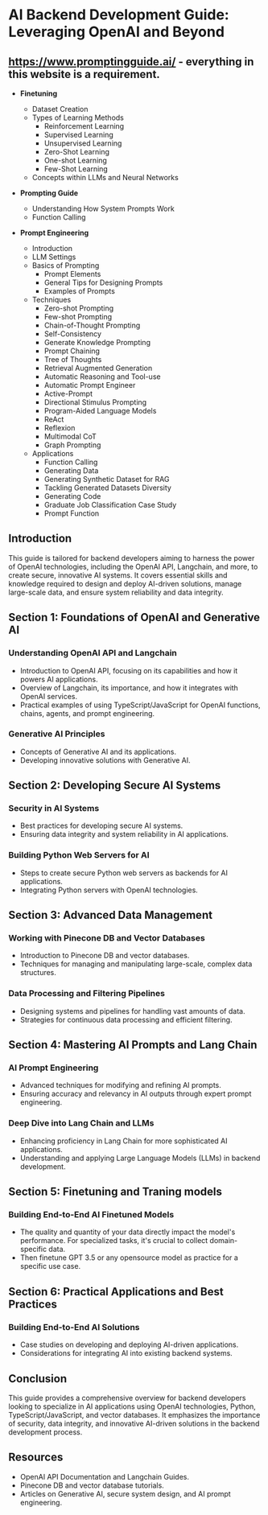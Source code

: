 # AI Backend Development Guide: Leveraging OpenAI and Beyond

## https://www.promptingguide.ai/ - everything in this website is a requirement. 
- **Finetuning**
  - Dataset Creation
  - Types of Learning Methods
    - Reinforcement Learning
    - Supervised Learning
    - Unsupervised Learning
    - Zero-Shot Learning
    - One-shot Learning
    - Few-Shot Learning
  - Concepts within LLMs and Neural Networks

- **Prompting Guide**
  - Understanding How System Prompts Work
  - Function Calling

- **Prompt Engineering**
  - Introduction
  - LLM Settings
  - Basics of Prompting
    - Prompt Elements
    - General Tips for Designing Prompts
    - Examples of Prompts
  - Techniques
    - Zero-shot Prompting
    - Few-shot Prompting
    - Chain-of-Thought Prompting
    - Self-Consistency
    - Generate Knowledge Prompting
    - Prompt Chaining
    - Tree of Thoughts
    - Retrieval Augmented Generation
    - Automatic Reasoning and Tool-use
    - Automatic Prompt Engineer
    - Active-Prompt
    - Directional Stimulus Prompting
    - Program-Aided Language Models
    - ReAct
    - Reflexion
    - Multimodal CoT
    - Graph Prompting
  - Applications
    - Function Calling
    - Generating Data
    - Generating Synthetic Dataset for RAG
    - Tackling Generated Datasets Diversity
    - Generating Code
    - Graduate Job Classification Case Study
    - Prompt Function

## Introduction

This guide is tailored for backend developers aiming to harness the power of OpenAI technologies, including the OpenAI API, Langchain, and more, to create secure, innovative AI systems. It covers essential skills and knowledge required to design and deploy AI-driven solutions, manage large-scale data, and ensure system reliability and data integrity.

## Section 1: Foundations of OpenAI and Generative AI

### Understanding OpenAI API and Langchain
- Introduction to OpenAI API, focusing on its capabilities and how it powers AI applications.
- Overview of Langchain, its importance, and how it integrates with OpenAI services.
- Practical examples of using TypeScript/JavaScript for OpenAI functions, chains, agents, and prompt engineering.

### Generative AI Principles
- Concepts of Generative AI and its applications.
- Developing innovative solutions with Generative AI.

## Section 2: Developing Secure AI Systems

### Security in AI Systems
- Best practices for developing secure AI systems.
- Ensuring data integrity and system reliability in AI applications.

### Building Python Web Servers for AI
- Steps to create secure Python web servers as backends for AI applications.
- Integrating Python servers with OpenAI technologies.

## Section 3: Advanced Data Management

### Working with Pinecone DB and Vector Databases
- Introduction to Pinecone DB and vector databases.
- Techniques for managing and manipulating large-scale, complex data structures.

### Data Processing and Filtering Pipelines
- Designing systems and pipelines for handling vast amounts of data.
- Strategies for continuous data processing and efficient filtering.

## Section 4: Mastering AI Prompts and Lang Chain

### AI Prompt Engineering
- Advanced techniques for modifying and refining AI prompts.
- Ensuring accuracy and relevancy in AI outputs through expert prompt engineering.

### Deep Dive into Lang Chain and LLMs
- Enhancing proficiency in Lang Chain for more sophisticated AI applications.
- Understanding and applying Large Language Models (LLMs) in backend development.

## Section 5: Finetuning and Traning models

### Building End-to-End AI Finetuned Models
- The quality and quantity of your data directly impact the model's performance. For specialized tasks, it's crucial to collect domain-specific data.
- Then finetune GPT 3.5 or any opensource model as practice for a specific use case.


## Section 6: Practical Applications and Best Practices

### Building End-to-End AI Solutions
- Case studies on developing and deploying AI-driven applications.
- Considerations for integrating AI into existing backend systems.

## Conclusion

This guide provides a comprehensive overview for backend developers looking to specialize in AI applications using OpenAI technologies, Python, TypeScript/JavaScript, and vector databases. It emphasizes the importance of security, data integrity, and innovative AI-driven solutions in the backend development process.

## Resources

- OpenAI API Documentation and Langchain Guides.
- Pinecone DB and vector database tutorials.
- Articles on Generative AI, secure system design, and AI prompt engineering.
